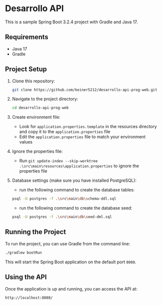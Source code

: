# Desarrollo API

This is a sample Spring Boot 3.2.4 project with Gradle and Java 17.

## Requirements

- Java 17
- Gradle

## Project Setup

1. Clone this repository:

   ```bash
   git clone https://github.com/keiner5212/desarrollo-api-prog-web.git
   ```

2. Navigate to the project directory:

   ```bash
   cd desarrollo-api-prog-web
   ```

3. Create environment file:
   - Look for `application.properties.template` in the resources directory and copy it to the `application.properties` file
   - Edit the `application.properties` file to match your environment values

4. Ignore the properties file:
   - Run `git update-index --skip-worktree .\src\main\resources\application.properties` to ignore the properties file

5. Database settings (make sure you have installed PostgreSQL):
   - run the following command to create the database tables: 
   ```bash
   psql -U postgres -f .\src\main\db\schema-ddl.sql
   ```
   - run the following command to create the database seed:  
   ```bash
   psql -U postgres -f .\src\main\db\seed-dml.sql
   ```


## Running the Project

To run the project, you can use Gradle from the command line:

```bash
./gradlew bootRun
```

This will start the Spring Boot application on the default port `8080`.

## Using the API

Once the application is up and running, you can access the API at:

```
http://localhost:8080/
```
